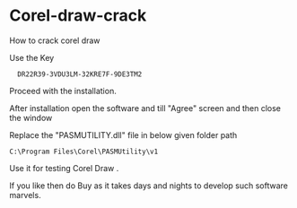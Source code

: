 # Corel-draw-crack
How to crack corel draw

Use the Key

      DR22R39-3VDU3LM-32KRE7F-9DE3TM2

Proceed with the installation.

After installation open the software and till "Agree" screen and then close the window

Replace the "PASMUTILITY.dll" file in below given folder path

    C:\Program Files\Corel\PASMUtility\v1


Use it for testing Corel Draw .

If you like then do Buy as it takes days and nights to develop such software marvels.
